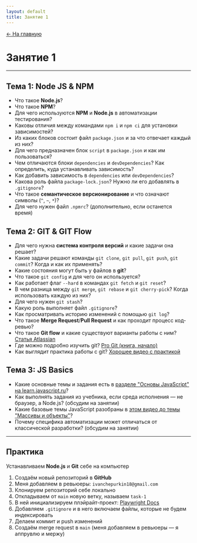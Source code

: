 ```yaml
---
layout: default
title: Занятие 1
---
```


<a href="{{ site.baseurl }}" class="main-link-home">&#8592; На главную</a>

# Занятие 1

---

## Тема 1: Node JS & NPM
- Что такое **Node.js**?
- Что такое **NPM**?
- Для чего используются **NPM** и **Node.js** в автоматизации тестирования?
- Каковы отличия между командами `npm i` и `npm ci` для установки зависимостей?
- Из каких блоков состоит файл `package.json` и за что отвечает каждый из них?
- Для чего предназначен блок `script` в `package.json` и как им пользоваться?
- Чем отличаются блоки `dependencies` и `devDependencies`? Как определить, куда устанавливать зависимость?
- Как добавить зависимость в `dependencies` или `devDependencies`?
- Какова роль файла `package-lock.json`? Нужно ли его добавлять в `.gitignore`?
- Что такое **семантическое версионирование** и что означают символы (`^`, `~`, `*`)?
- Для чего нужен файл `.npmrc`? (дополнительно, если останется время)

## Тема 2: GIT & GIT Flow
- Для чего нужна **система контроля версий** и какие задачи она решает?
- Какие задачи решают команды `git clone`, `git pull`, `git push`, `git commit`? Когда и как их применять?
- Какие состояния могут быть у файлов в **git**?
- Что такое `git config` и для чего он используется?
- Как работает флаг `--hard` в командах `git fetch` и `git reset`?
- В чем разница между `git merge`, `git rebase` и `git cherry-pick`? Когда использовать каждую из них?
- Для чего нужен `git stash`?
- Какую роль выполняет файл `.gitignore`?
- Как просматривать историю изменений с помощью `git log`?
- Что такое **Merge Request**/**Pull Request** и как проходит процесс код-ревью?
- Что такое **Git flow** и какие существуют варианты работы с ним? [Статья Atlassian](https://www.atlassian.com/ru/git/tutorials/comparing-workflows)
- Где можно подробно изучить git? [Pro Git (книга, начало)](https://git-scm.com/book/ru/v2)
- Как выглядит практика работы с git? [Хорошее видео с практикой](https://www.youtube.com/watch?v=zZBiln_2FhM)

## Тема 3: JS Basics
- Какие основные темы и задания есть в [разделе "Основы JavaScript" на learn.javascript.ru](https://learn.javascript.ru/)?
- Как выполнять задания из учебника, если среда исполнения — не браузер, а Node.js? (обсудим на занятии)
- Какие базовые темы JavaScript разобраны в [этом видео до темы "Массивы и объекты"](https://www.youtube.com/watch?v=fcMcf_4PjfI)?
- Почему специфика автоматизации может отличаться от классической разработки? (обсудим на занятии)

---

## Практика

Устанавливаем **Node.js** и **Git** себе на компьютер

1. Создаём новый репозиторий в **GitHub**
2. Меня добавляем в ревьюеры: `ivanchepurkin18@gmail.com`
3. Клонируем репозиторий себе локально
4. Откладываем от `main` новую ветку, называем `task-1`
5. В ней инициализируем плэйрайт-проект: [Playwright Docs](https://playwright.dev/docs/intro)
6. Добавляем `.gitignore` и в него включаем файлы, которые не будем индексировать
7. Делаем коммит и push изменений
8. Создаём merge request в `main` (меня добавляем в ревьюеры — я аппрувлю и мержу) 